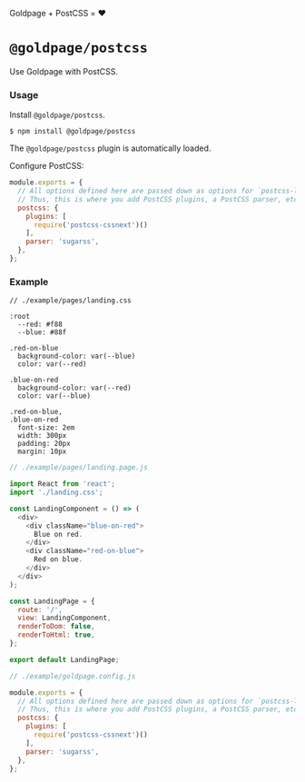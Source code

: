 <!---






    WARNING, READ THIS.
    This is a computed file. Do not edit.
    Instead, edit `/plugins/postcss/readme.template.md` and run `npm run docs` (or `yarn docs`).












    WARNING, READ THIS.
    This is a computed file. Do not edit.
    Instead, edit `/plugins/postcss/readme.template.md` and run `npm run docs` (or `yarn docs`).












    WARNING, READ THIS.
    This is a computed file. Do not edit.
    Instead, edit `/plugins/postcss/readme.template.md` and run `npm run docs` (or `yarn docs`).












    WARNING, READ THIS.
    This is a computed file. Do not edit.
    Instead, edit `/plugins/postcss/readme.template.md` and run `npm run docs` (or `yarn docs`).












    WARNING, READ THIS.
    This is a computed file. Do not edit.
    Instead, edit `/plugins/postcss/readme.template.md` and run `npm run docs` (or `yarn docs`).






-->

Goldpage + PostCSS = :heart:

# `@goldpage/postcss`

Use Goldpage with PostCSS.

### Usage

Install `@goldpage/postcss`.

~~~shell
$ npm install @goldpage/postcss
~~~

The `@goldpage/postcss` plugin is automatically loaded.

Configure PostCSS:

~~~js
module.exports = {
  // All options defined here are passed down as options for `postcss-loader`.
  // Thus, this is where you add PostCSS plugins, a PostCSS parser, etc.
  postcss: {
    plugins: [
      require('postcss-cssnext')()
    ],
    parser: 'sugarss',
  },
};
~~~

### Example

~~~sugarss
// ./example/pages/landing.css

:root
  --red: #f88
  --blue: #88f

.red-on-blue
  background-color: var(--blue)
  color: var(--red)

.blue-on-red
  background-color: var(--red)
  color: var(--blue)

.red-on-blue,
.blue-on-red
  font-size: 2em
  width: 300px
  padding: 20px
  margin: 10px
~~~

~~~js
// ./example/pages/landing.page.js

import React from 'react';
import './landing.css';

const LandingComponent = () => (
  <div>
    <div className="blue-on-red">
      Blue on red.
    </div>
    <div className="red-on-blue">
      Red on blue.
    </div>
  </div>
);

const LandingPage = {
  route: '/',
  view: LandingComponent,
  renderToDom: false,
  renderToHtml: true,
};

export default LandingPage;
~~~

~~~js
// ./example/goldpage.config.js

module.exports = {
  // All options defined here are passed down as options for `postcss-loader`.
  // Thus, this is where you add PostCSS plugins, a PostCSS parser, etc.
  postcss: {
    plugins: [
      require('postcss-cssnext')()
    ],
    parser: 'sugarss',
  },
};
~~~

<!---






    WARNING, READ THIS.
    This is a computed file. Do not edit.
    Instead, edit `/plugins/postcss/readme.template.md` and run `npm run docs` (or `yarn docs`).












    WARNING, READ THIS.
    This is a computed file. Do not edit.
    Instead, edit `/plugins/postcss/readme.template.md` and run `npm run docs` (or `yarn docs`).












    WARNING, READ THIS.
    This is a computed file. Do not edit.
    Instead, edit `/plugins/postcss/readme.template.md` and run `npm run docs` (or `yarn docs`).












    WARNING, READ THIS.
    This is a computed file. Do not edit.
    Instead, edit `/plugins/postcss/readme.template.md` and run `npm run docs` (or `yarn docs`).












    WARNING, READ THIS.
    This is a computed file. Do not edit.
    Instead, edit `/plugins/postcss/readme.template.md` and run `npm run docs` (or `yarn docs`).






-->
